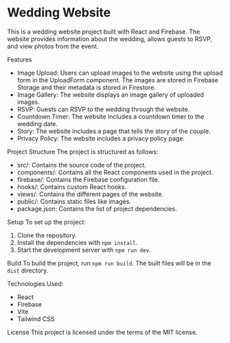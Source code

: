 # Wedding Website

This is a wedding website project built with React and Firebase. The website provides information about the wedding, allows guests to RSVP, and view photos from the event.

Features

- Image Upload: Users can upload images to the website using the upload form in the UploadForm component. The images are stored in Firebase Storage and their metadata is stored in Firestore.
- Image Gallery: The website displays an image gallery of uploaded images.
- RSVP: Guests can RSVP to the wedding through the website.
- Countdown Timer: The website includes a countdown timer to the wedding date.
- Story: The website includes a page that tells the story of the couple.
- Privacy Policy: The website includes a privacy policy page.

Project Structure The project is structured as follows:

- src/: Contains the source code of the project.
- components/: Contains all the React components used in the project.
- firebase/: Contains the Firebase configuration file.
- hooks/: Contains custom React hooks.
- views/: Contains the different pages of the website.
- public/: Contains static files like images.
- package.json: Contains the list of project dependencies.

Setup To set up the project:

1. Clone the repository.
2. Install the dependencies with `npm install`.
3. Start the development server with `npm run dev`.

Build To build the project, run `npm run build`. The built files will be in the `dist` directory.

Technologies Used:

- React
- Firebase
- Vite
- Tailwind CSS

License This project is licensed under the terms of the MIT license.
